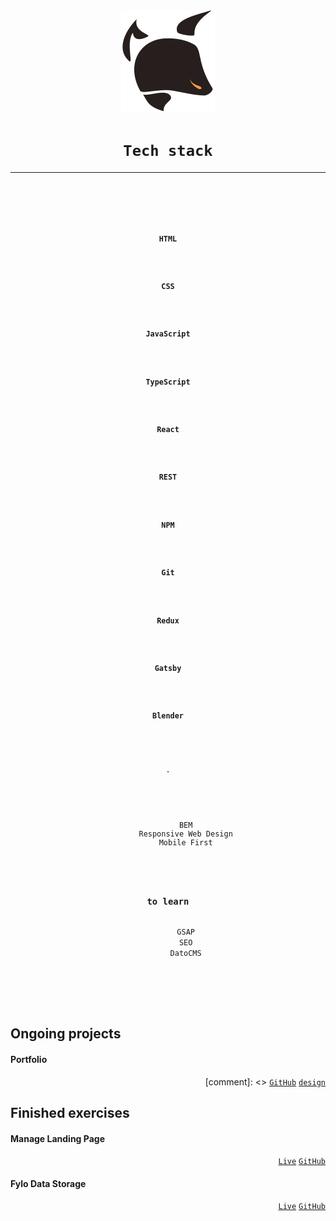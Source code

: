 [comment]: <> (<h3 align="right"><a href="https://krutons.github.io/">Portfolio</a></h3>)
<div align="center"><img src="./logo.svg"/></div>
<h1 align="center"><code>Tech stack</code></h1>
<hr>
<div align="center">
  <code>
      <kbd>
        <code>
          <kbd><h3>HTML</h3></kbd>
          <kbd><h3>CSS</h3></kbd>
          <kbd><h3>JavaScript</h3></kbd>
          <kbd><h3>TypeScript</h3></kbd>
          <kbd><h3>React</h3></kbd>
          <kbd><h3>REST</h3></kbd>
          <kbd><h3>NPM</h3></kbd>
          <kbd><h3>Git</h3></kbd>
          <kbd><h3>Redux</h3></kbd>
          <kbd><h3>Gatsby</h3></kbd>
          <kbd><h3>Blender</h3></kbd>
        </code>
      <p>-</p>
      <p align="center">
        <kbd>BEM</kbd>
        <kbd>Responsive Web Design</kbd>
        <kbd>Mobile First</kbd>
      </p>
      <h3>to learn</h3>
        <kbd>GSAP</kbd>
        <kbd>SEO</kbd>
        <kbd>DatoCMS</kbd>
      </p>
    </kbd>
  </code>
</div>
<p></p>

## Ongoing projects 
#### Portfolio

<div align="right">
  [comment]: <> <a href="><code>Live</code></a>
  [comment]: <> <a href=""><code>GitHub</code></a>
  <a href="https://www.figma.com/file/ydz5NeuwCxuROtWfXXkBcV/Portfolio"><code>design</code></a>
</div>

## Finished exercises
#### Manage Landing Page
<div align="right">
  <a href="https://krutons.github.io/manage-landing-page/"><code>Live</code></a>
  <a href="https://github.com/KrutonS/manage-landing-page"><code>GitHub</code></a>
</div>

#### Fylo Data Storage
<div align="right">
  <a href="https://krutons.github.io/fylo-data-storage/"><code>Live</code></a>
  <a href="https://github.com/KrutonS/Fylo-data-storage"><code>GitHub</code></a>
</div>
